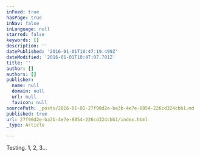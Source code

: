 ```yaml
---
inFeed: true
hasPage: true
inNav: false
inLanguage: null
starred: false
keywords: []
description: ''
datePublished: '2016-01-01T10:47:19.499Z'
dateModified: '2016-01-01T10:47:07.701Z'
title: ''
author: []
authors: []
publisher:
  name: null
  domain: null
  url: null
  favicon: null
sourcePath: _posts/2016-01-01-27f90d2e-ba3b-4e7e-8054-226cd324cbb1.md
published: true
url: 27f90d2e-ba3b-4e7e-8054-226cd324cbb1/index.html
_type: Article

---
```

Testing. 1, 2, 3...